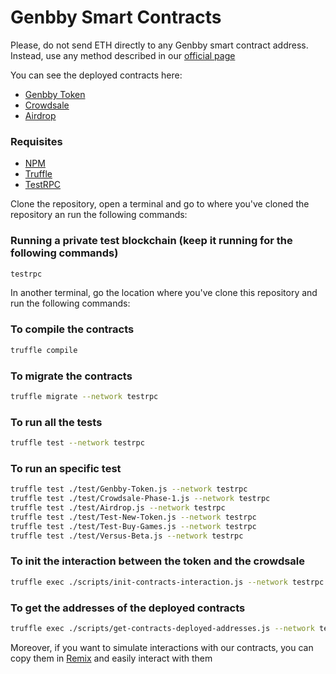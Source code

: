 # Genbby Smart Contracts

Please, do not send ETH directly to any Genbby smart contract address. Instead, use any method described in our [official page](http://genbby.com/ "Genbby")

You can see the deployed contracts here:
* [Genbby Token](https://etherscan.io/address/0x0906896a7ecfc7a3309e88ece89d6bb761380746)
* [Crowdsale](https://etherscan.io/address/0x979b0e3110a54e2c69265a27fc3afbc5269ff13e)
* [Airdrop](https://etherscan.io/address/0x4d4377ef856e89cbf76f8e994ab3065445d82f4f)

### Requisites
- [NPM](https://www.npmjs.com/get-npm)
- [Truffle](http://truffleframework.com/docs/getting_started/installation)
- [TestRPC](https://www.npmjs.com/package/ethereumjs-testrpc)

Clone the repository, open a terminal and go to where you've cloned the repository an run the following commands:

### Running a private test blockchain (keep it running for the following commands)
```bash
testrpc
```

In another terminal, go the location where you've clone this repository and run the following commands:

### To compile the contracts
```bash
truffle compile
```

### To migrate the contracts
```bash
truffle migrate --network testrpc
```

### To run all the tests
```bash
truffle test --network testrpc
```

### To run an specific test
```bash
truffle test ./test/Genbby-Token.js --network testrpc
truffle test ./test/Crowdsale-Phase-1.js --network testrpc
truffle test ./test/Airdrop.js --network testrpc
truffle test ./test/Test-New-Token.js --network testrpc
truffle test ./test/Test-Buy-Games.js --network testrpc
truffle test ./test/Versus-Beta.js --network testrpc
```

### To init the interaction between the token and the crowdsale
```bash
truffle exec ./scripts/init-contracts-interaction.js --network testrpc
```

### To get the addresses of the deployed contracts
```bash
truffle exec ./scripts/get-contracts-deployed-addresses.js --network testrpc
```

Moreover, if you want to simulate interactions with our contracts, you can copy them in [Remix](https://remix.ethereum.org "Remix") and easily interact with them

